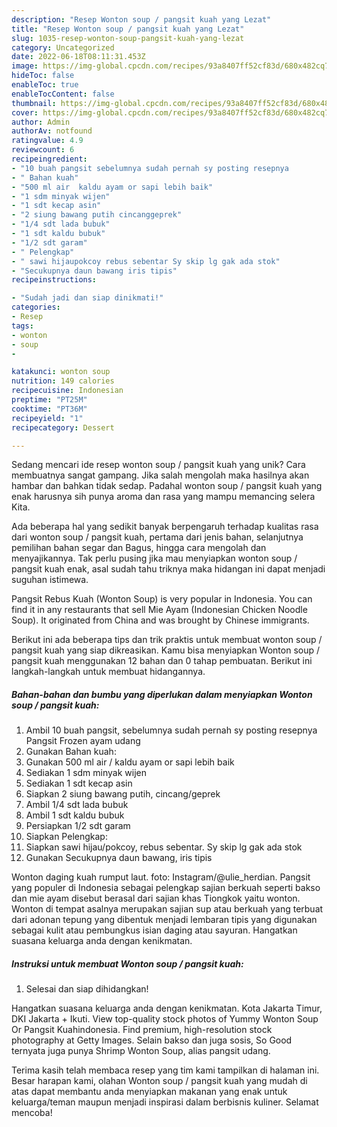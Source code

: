 ```yaml
---
description: "Resep Wonton soup / pangsit kuah yang Lezat"
title: "Resep Wonton soup / pangsit kuah yang Lezat"
slug: 1035-resep-wonton-soup-pangsit-kuah-yang-lezat
category: Uncategorized
date: 2022-06-18T08:11:31.453Z
image: https://img-global.cpcdn.com/recipes/93a8407ff52cf83d/680x482cq70/wonton-soup-pangsit-kuah-foto-resep-utama.jpg
hideToc: false
enableToc: true
enableTocContent: false
thumbnail: https://img-global.cpcdn.com/recipes/93a8407ff52cf83d/680x482cq70/wonton-soup-pangsit-kuah-foto-resep-utama.jpg
cover: https://img-global.cpcdn.com/recipes/93a8407ff52cf83d/680x482cq70/wonton-soup-pangsit-kuah-foto-resep-utama.jpg
author: Admin
authorAv: notfound
ratingvalue: 4.9
reviewcount: 6
recipeingredient:
- "10 buah pangsit sebelumnya sudah pernah sy posting resepnya                      Pangsit Frozen ayam udang"
- " Bahan kuah"
- "500 ml air  kaldu ayam or sapi lebih baik"
- "1 sdm minyak wijen"
- "1 sdt kecap asin"
- "2 siung bawang putih cincanggeprek"
- "1/4 sdt lada bubuk"
- "1 sdt kaldu bubuk"
- "1/2 sdt garam"
- " Pelengkap"
- " sawi hijaupokcoy rebus sebentar Sy skip lg gak ada stok"
- "Secukupnya daun bawang iris tipis"
recipeinstructions:

- "Sudah jadi dan siap dinikmati!"
categories:
- Resep
tags:
- wonton
- soup
- 

katakunci: wonton soup  
nutrition: 149 calories
recipecuisine: Indonesian
preptime: "PT25M"
cooktime: "PT36M"
recipeyield: "1"
recipecategory: Dessert

---
```





Sedang mencari ide resep wonton soup / pangsit kuah yang unik? Cara membuatnya sangat gampang. Jika salah mengolah maka hasilnya akan hambar dan bahkan tidak sedap. Padahal wonton soup / pangsit kuah yang enak harusnya sih punya aroma dan rasa yang mampu memancing selera Kita.





Ada beberapa hal yang sedikit banyak berpengaruh terhadap kualitas rasa dari wonton soup / pangsit kuah, pertama dari jenis bahan, selanjutnya pemilihan bahan segar dan Bagus, hingga cara mengolah dan menyajikannya. Tak perlu pusing jika mau menyiapkan wonton soup / pangsit kuah enak,      asal sudah tahu triknya maka hidangan ini dapat menjadi suguhan istimewa.














Pangsit Rebus Kuah (Wonton Soup) is very popular in Indonesia. You can find it in any restaurants that sell Mie Ayam (Indonesian Chicken Noodle Soup). It originated from China and was brought by Chinese immigrants.






Berikut ini ada beberapa tips dan trik praktis untuk membuat wonton soup / pangsit kuah yang siap dikreasikan. Kamu bisa menyiapkan Wonton soup / pangsit kuah menggunakan 12 bahan dan 0 tahap pembuatan. Berikut ini langkah-langkah untuk membuat hidangannya.

<!--inarticleads1-->

##### Bahan-bahan dan bumbu yang diperlukan dalam menyiapkan Wonton soup / pangsit kuah:

1. Ambil 10 buah pangsit, sebelumnya sudah pernah sy posting resepnya                      Pangsit Frozen ayam udang
1. Gunakan  Bahan kuah:
1. Gunakan 500 ml air / kaldu ayam or sapi lebih baik
1. Sediakan 1 sdm minyak wijen
1. Sediakan 1 sdt kecap asin
1. Siapkan 2 siung bawang putih, cincang/geprek
1. Ambil 1/4 sdt lada bubuk
1. Ambil 1 sdt kaldu bubuk
1. Persiapkan 1/2 sdt garam
1. Siapkan  Pelengkap:
1. Siapkan  sawi hijau/pokcoy, rebus sebentar. Sy skip lg gak ada stok
1. Gunakan Secukupnya daun bawang, iris tipis


Wonton daging kuah rumput laut. foto: Instagram/@ulie_herdian. Pangsit yang populer di Indonesia sebagai pelengkap sajian berkuah seperti bakso dan mie ayam disebut berasal dari sajian khas Tiongkok yaitu wonton. Wonton di tempat asalnya merupakan sajian sup atau berkuah yang terbuat dari adonan tepung yang dibentuk menjadi lembaran tipis yang digunakan sebagai kulit atau pembungkus isian daging atau sayuran. Hangatkan suasana keluarga anda dengan kenikmatan. 

<!--inarticleads2-->

##### Instruksi untuk membuat Wonton soup / pangsit kuah:


1. Selesai dan siap dihidangkan!

Hangatkan suasana keluarga anda dengan kenikmatan. Kota Jakarta Timur, DKI Jakarta + Ikuti. View top-quality stock photos of Yummy Wonton Soup Or Pangsit Kuahindonesia. Find premium, high-resolution stock photography at Getty Images. Selain bakso dan juga sosis, So Good ternyata juga punya Shrimp Wonton Soup, alias pangsit udang. 

Terima kasih telah membaca resep yang tim kami tampilkan di halaman ini. Besar harapan kami, olahan Wonton soup / pangsit kuah yang mudah di atas dapat membantu anda menyiapkan makanan yang enak untuk keluarga/teman maupun menjadi inspirasi dalam berbisnis kuliner. Selamat mencoba!
